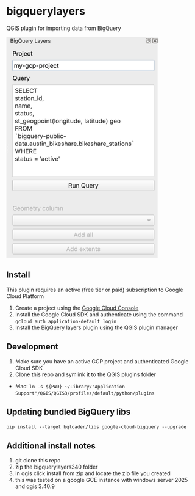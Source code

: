 # bigquerylayers 
QGIS plugin for importing data from BigQuery

![screenshot](screenshot.png)

## Install
This plugin requires an active (free tier or paid) subscription to Google Cloud Platform
1. Create a project using the [Google Cloud Console](https://console.cloud.google.com)
2. Install the Google Cloud SDK and authenticate using the command  `gcloud auth application-default login`
3. Install the BigQuery layers plugin using the QGIS plugin manager

## Development
1. Make sure you have an active GCP project and authenticated Google Cloud SDK
2. Clone this repo and symlink it to the QGIS plugins folder

*  Mac: `ln -s ${PWD} ~/Library/"Application Support"/QGIS/QGIS3/profiles/default/python/plugins`


## Updating bundled BigQuery libs
`pip install --target bqloader/libs google-cloud-bigquery --upgrade` 

## Additional install notes
1. git clone this repo
2. zip the bigquerylayers340 folder
3. in qgis click install from zip and locate the zip file you created
4. this was tested on a google GCE instance with windows server 2025 and qgis 3.40.9
